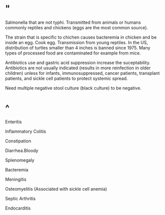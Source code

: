 # "

Salmonella that are not typhi.
Transmitted from animals or humans commonly reptiles and chickens (eggs are the most common source).

The strain that is specific to chichen causes bacteremia in chicken and be inside an egg.
Cook egg.
Transmission from young reptiles.
In the US, distribution of turtles smaller than 4 inches is banned since 1975.
Many types of processed food are contaminated for example from mice.

Antibiotics use and gastric acid suppression increase the suceptability.
Antibiotics are not usually indicated (results in more reinfection in older children) unless for infants, immunosuppressed, cancer patients, transplant patients, and sickle cell patients to protect systemic spread.

Need multiple negative stool culture (black culture) to be negative. 

# ^

Enteritis

Inflammatory Colitis

Constipation

Diarrhea.Bloody

Splenomegaly

Bacteremia

Meningitis

Osteomyelitis
(Associated with sickle cell anemia)

Septic Arthritis

Endocarditis

